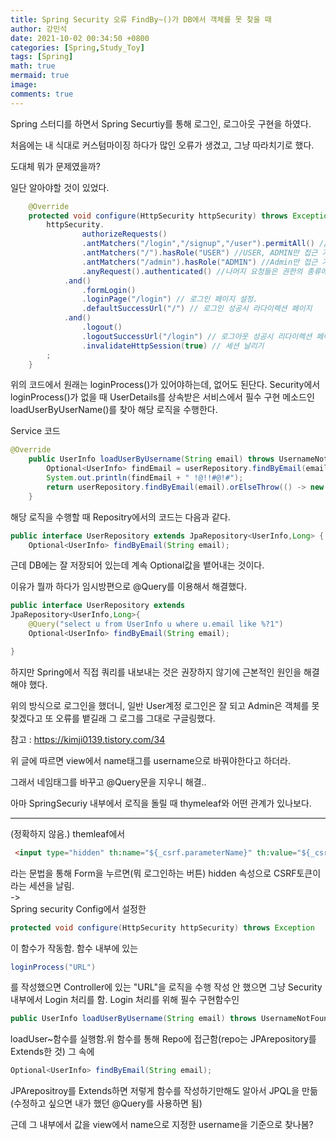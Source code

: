 ```yaml
---
title: Spring Security 오류 FindBy~()가 DB에서 객체를 못 찾을 때
author: 강민석
date: 2021-10-02 00:34:50 +0800
categories: [Spring,Study_Toy]
tags: [Spring]
math: true
mermaid: true
image: 
comments: true
---
```


Spring 스터디를 하면서 Spring Securtiy를 통해 로그인, 로그아웃 구현을 하였다.

처음에는 내 식대로 커스텀마이징 하다가 많인 오류가 생겼고, 그냥 따라치기로 했다.

도대체 뭐가 문제였을까?

일단 알아야할 것이 있었다.

```java
    @Override
    protected void configure(HttpSecurity httpSecurity) throws Exception{
        httpSecurity.
                authorizeRequests()
                .antMatchers("/login","/signup","/user").permitAll() //누구나 접근 허용
                .antMatchers("/").hasRole("USER") //USER, ADMIN만 접근 가능.
                .antMatchers("/admin").hasRole("ADMIN") //Admin만 접근 가능.
                .anyRequest().authenticated() //나머지 요청들은 권한의 종류에 상관없이 권한이 있어야 접근 가능.
            .and()
                .formLogin()
                .loginPage("/login") // 로그인 페이지 설정.
                .defaultSuccessUrl("/") // 로그인 성공시 라다이렉션 페이지
            .and()
                .logout()
                .logoutSuccessUrl("/login") // 로그아웃 성공시 리다이렉션 페이지
                .invalidateHttpSession(true) // 세션 날리기
        ;
    }
```

위의 코드에서 원래는 loginProcess()가 있어야하는데, 없어도 된단다. Security에서 loginProcess()가 없을 때 UserDetails를 상속받은 서비스에서 필수 구현 메소드인 loadUserByUserName()를 찾아 해당 로직을 수행한다.

Service 코드

```java
@Override
    public UserInfo loadUserByUsername(String email) throws UsernameNotFoundException{
        Optional<UserInfo> findEmail = userRepository.findByEmail(email);
        System.out.println(findEmail + " !@!!#@!#");
        return userRepository.findByEmail(email).orElseThrow(() -> new UsernameNotFoundException(email));
    }
```

해당 로직을 수행할 때 Repositry에서의 코드는 다음과 같다.

```java
public interface UserRepository extends JpaRepository<UserInfo,Long> {
    Optional<UserInfo> findByEmail(String email);
```

근데 DB에는 잘 저장되어 있는데 계속 Optional값을 뱉어내는 것이다.

이유가 뭘까 하다가 임시방편으로 @Query를 이용해서 해결했다.

```java
public interface UserRepository extends
JpaRepository<UserInfo,Long>{
    @Query("select u from UserInfo u where u.email like %?1")
    Optional<UserInfo> findByEmail(String email);

}
```

하지만 Spring에서 직접 쿼리를 내보내는 것은 권장하지 않기에 근본적인 원인을 해결해야 했다.

위의 방식으로 로그인을 했더니, 일반 User계정 로그인은 잘 되고 Admin은 객체를 못 찾겠다고 또 오류를 뱉길래 그 로그를 그대로 구글링했다.

참고 : <https://kimji0139.tistory.com/34>

위 글에 따르면 view에서 name태그를 username으로 바꿔야한다고 하더라.

그래서 네임태그를 바꾸고 @Query문을 지우니 해결..

아마 SpringSecuriy 내부에서 로직을 돌릴 때 thymeleaf와 어떤 관계가 있나보다.

-----

(정확하지 않음.) themleaf에서

```html
 <input type="hidden" th:name="${_csrf.parameterName}" th:value="${_csrf.token}" />
 ```

라는 문법을 통해 Form을 누르면(뭐 로그인하는 버튼) hidden 속성으로 CSRF토큰이라는 세션을 날림.  
->  
Spring security Config에서 설정한

```java
protected void configure(HttpSecurity httpSecurity) throws Exception
```

이 함수가 작동함.
함수 내부에 있는

```java
loginProcess("URL")
```

를 작성했으면 Controller에 있는 "URL"을 로직을 수행 작성 안 했으면 그냥 Security 내부에서 Login 처리를 함. Login 처리를 위해 필수 구현함수인

```java
public UserInfo loadUserByUsername(String email) throws UsernameNotFoundException
```

loadUser~함수를 실행함.위 함수를 통해 Repo에 접근함(repo는 JPArepository를 Extends한 것) 그 속에

```java
Optional<UserInfo> findByEmail(String email);
```

JPArepositroy를 Extends하면 저렇게 함수를 작성하기만해도 알아서 JPQL을 만듦(수정하고 싶으면 내가 했던 @Query를 사용하면 됨)


근데 그 내부에서 값을 view에서 name으로 지정한 username을 기준으로 찾나봄? 